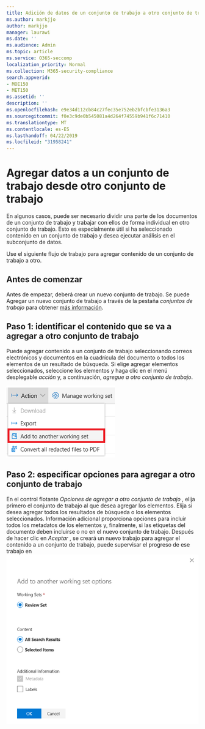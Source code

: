 ```yaml
---
title: Adición de datos de un conjunto de trabajo a otro conjunto de trabajo
ms.author: markjjo
author: markjjo
manager: laurawi
ms.date: ''
ms.audience: Admin
ms.topic: article
ms.service: O365-seccomp
localization_priority: Normal
ms.collection: M365-security-compliance
search.appverid:
- MOE150
- MET150
ms.assetid: ''
description: ''
ms.openlocfilehash: e9e34d112cb84c27fec35e752eb2bfcbfe3136a3
ms.sourcegitcommit: f0e3c9de0b545081a4d264f74559b941f6c71410
ms.translationtype: MT
ms.contentlocale: es-ES
ms.lasthandoff: 04/22/2019
ms.locfileid: "31958241"
---
```

# <a name="add-data-to-a-working-set-from-another-working-set"></a>Agregar datos a un conjunto de trabajo desde otro conjunto de trabajo
En algunos casos, puede ser necesario dividir una parte de los documentos de un conjunto de trabajo y trabajar con ellos de forma individual en otro conjunto de trabajo.  Esto es especialmente útil si ha seleccionado contenido en un conjunto de trabajo y desea ejecutar análisis en el subconjunto de datos.

Use el siguiente flujo de trabajo para agregar contenido de un conjunto de trabajo a otro.

## <a name="before-you-start"></a>Antes de comenzar
Antes de empezar, deberá crear un nuevo conjunto de trabajo.  Se puede Agregar un nuevo conjunto de trabajo a través de la pestaña *conjuntos de trabajo* para obtener [más información](https://docs.microsoft.com/en-us/office365/securitycompliance/compliance20/managing-working-sets).

## <a name="step-1-identify-content-to-add-to-another-working-set"></a>Paso 1: identificar el contenido que se va a agregar a otro conjunto de trabajo
Puede agregar contenido a un conjunto de trabajo seleccionando correos electrónicos y documentos en la cuadrícula del documento o todos los elementos de un resultado de búsqueda.  Si elige agregar elementos seleccionados, seleccione los elementos y haga clic en el menú desplegable *acción* y, a continuación, *agregue a otro conjunto de trabajo*.

![Agregar a otro conjunto de trabajo](../media/64f2a4d4-eba3-4ab3-a3ba-d519feea3142.png)

## <a name="step-2-specify-options-for-adding-to-another-workings-set"></a>Paso 2: especificar opciones para agregar a otro conjunto de trabajo
En el control flotante *Opciones de agregar a otro conjunto de trabajo* , elija primero el conjunto de trabajo al que desea agregar los elementos.  Elija si desea agregar todos los resultados de búsqueda o los elementos seleccionados.  Información adicional proporciona opciones para incluir todos los metadatos de los elementos y, finalmente, si las etiquetas del documento deben incluirse o no en el nuevo conjunto de trabajo.  Después de hacer clic en *Aceptar* , se creará un nuevo trabajo para agregar el contenido a un conjunto de trabajo, puede supervisar el progreso de ese trabajo en ![la pestaña [trabajos](https://docs.microsoft.com/en-us/office365/securitycompliance/compliance20/managing-jobs-ediscovery20) . Agregar a otro conjunto de trabajo](../media/6440ee44-68fd-44d7-b43a-3a477345525c.png)
